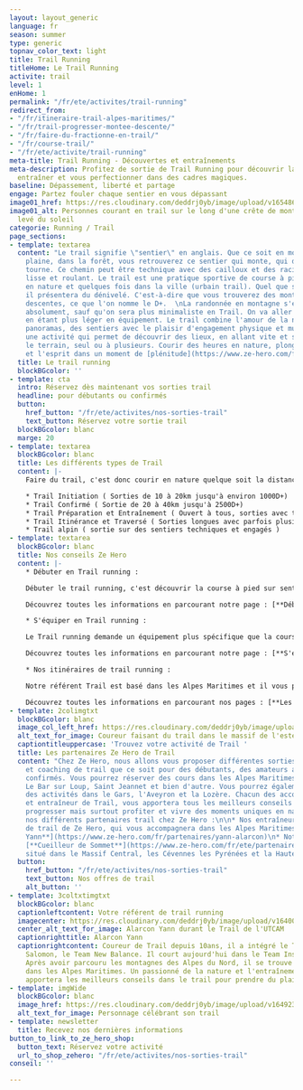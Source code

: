 ```yaml
---
layout: layout_generic
language: fr
season: summer
type: generic
topnav_color_text: light
title: Trail Running
titleHome: Le Trail Running
activite: trail
level: 1
enHome: 1
permalink: "/fr/ete/activites/trail-running"
redirect_from:
- "/fr/itineraire-trail-alpes-maritimes/"
- "/fr/trail-progresser-montee-descente/"
- "/fr/faire-du-fractionne-en-trail/"
- "/fr/course-trail/"
- "/fr/ete/activite/trail-running"
meta-title: Trail Running - Découvertes et entraînements
meta-description: Profitez de sortie de Trail Running pour découvrir la nature, vous
  entraîner et vous perfectionner dans des cadres magiques.
baseline: Dépassement, liberté et partage
engage: Partez fouler chaque sentier en vous dépassant
image01_href: https://res.cloudinary.com/deddrj0yb/image/upload/v1654867638/website/summer/brian-metzler-nmWQ2SKvj5M-unsplash.jpg
image01_alt: Personnes courant en trail sur le long d'une crête de montagne lors du
  levé du soleil
categorie: Running / Trail
page_sections:
- template: textarea
  content: "Le trail signifie \"sentier\" en anglais. Que ce soit en montagne, en
    plaine, dans la forêt, vous retrouverez ce sentier qui monte, qui descend et qui
    tourne. Ce chemin peut être technique avec des cailloux et des racines, mais aussi
    lisse et roulant. Le trail est une pratique sportive de course à pied qui se trouve
    en nature et quelques fois dans la ville (urbain trail). Quel que soit le parcours,
    il présentera du dénivelé. C'est-à-dire que vous trouverez des montées et des
    descentes, ce que l'on nomme le D+.  \nLa randonnée en montagne s'en approche
    absolument, sauf qu'on sera plus minimaliste en Trail. On va aller plus vite,
    en étant plus léger en équipement. Le trail combine l'amour de la nature, des
    panoramas, des sentiers avec le plaisir d'engagement physique et musculaire. C'est
    une activité qui permet de découvrir des lieux, en allant vite et s'amusant avec
    le terrain, seul ou à plusieurs. Courir des heures en nature, plonge le corps
    et l'esprit dans un moment de [plénitude](https://www.ze-hero.com/fr/ete/conseils/pourquoi-sortir-en-montagne-en-foret)."
  title: Le trail running
  blockBGcolor: ''
- template: cta
  intro: Réservez dès maintenant vos sorties trail
  headline: pour débutants ou confirmés
  button:
    href_button: "/fr/ete/activites/nos-sorties-trail"
    text_button: Réservez votre sortie trail
  blockBGcolor: blanc
  marge: 20
- template: textarea
  blockBGcolor: blanc
  title: Les différents types de Trail
  content: |-
    Faire du trail, c'est donc courir en nature quelque soit la distance et le dénivelé. Mais il existe ensuite de multiples types de trail en terme de distance, de difficulté, de technicité. Pour vous aider à mieux comprendre ce qui vous correspond, nous avons segmenter les différents type de Trail :

    * Trail Initiation ( Sorties de 10 à 20km jusqu'à environ 1000D+)
    * Trail Confirmé ( Sortie de 20 à 40km jusqu'à 2500D+)
    * Trail Préparation et Entraînement ( Ouvert à tous, sorties avec thèmes spécifiques d'entraînements )
    * Trail Itinérance et Traversé ( Sorties longues avec parfois plusieurs étapes )
    * Trail alpin ( sortie sur des sentiers techniques et engagés )
- template: textarea
  blockBGcolor: blanc
  title: Nos conseils Ze Hero
  content: |-
    * Débuter en Trail running :

    Débuter le trail running, c'est découvrir la course à pied sur sentier, en milieu naturel dans des parcours avec du dénivelé. Si vous aimer courir, que vous avez débuter le running sur plat et que vous souhaitez vous aventurer en nature, débutez le trail running en tout confiance avec Ze Hero. Nous mettons en place des coachings dédiées aux personnes souhaitant s'initier et suivre un programme pour progresser en trail. Découvrez comment courir en monter, comment gérer son effort, comment savoir quel parcours faire en fonction du kilomètre et du dénivelé.

    Découvrez toutes les informations en parcourant notre page : [**Débuter en le trail running**]() mais également [**se préparer à sa 1er course de trail**](https://www.ze-hero.com/fr/ete/conseils/preparation-course-trail) et le [**fractionner en trail running**](https://www.ze-hero.com/fr/ete/conseils/fractionne-trail).

    * S'équiper en Trail running :

    Le Trail running demande un équipement plus spécifique que la course à pied. L'évolution dans des terrains montagneux, sur des sentiers plus accidenté, en milieu naturel demande alors du matériel et des équipements adaptés à la pratique. Afin de comprendre et savoir comment bien s'équiper dans le trail, nous avons créé une page spécialement conçu pour vous afin de répondre aux différentes questions sur l'équipement.

    Découvrez toutes les informations en parcourant notre page : [**S'équiper en trail running**]() et [**Comment choisir ses chaussures de trail ?**](https://www.ze-hero.com/fr/ete/conseils/chaussures-trail)

    * Nos itinéraires de trail running :

    Notre référent Trail est basé dans les Alpes Maritimes et il vous propose un choix varié d'itinéraires de trail dans le bas pays et le moyen pays niçois. De plus, vous pourrez réserver des initiations et des itinérances en trail dans des lieux uniques tel que la Maralpine. Découvrez le Mercantour et les Préalpes d'Azur mais également le Massif central, les Cévennes. Parcourez de nouveau terrain à l'assaut des sommets, des plus belles courses et de traversées.

    Découvrez toutes les informations en parcourant nos pages : [**Les itinéraires de trail dans les Alpes Maritimes**](https://www.ze-hero.com/fr/ete/conseils/itineraires-trail-alpes-maritimes).
- template: 2colimgtxt
  blockBGcolor: blanc
  image_col_left_href: https://res.cloudinary.com/deddrj0yb/image/upload/v1650896367/website/By%20Ze%20Hero%20Activity/IMG20210424154801_01_1.jpg
  alt_text_for_image: Coureur faisant du trail dans le massif de l'esterel
  captiontitleuppercase: 'Trouvez votre activité de Trail '
  title: Les partenaires Ze Hero de Trail
  content: "Chez Ze Hero, nous allons vous proposer différentes sorties trail, d'entraînements
    et coaching de trail que ce soit pour des débutants, des amateurs ainsi que des
    confirmés. Vous pourrez réserver des cours dans les Alpes Maritimes avec Antibes,
    Le Bar sur Loup, Saint Jeannet et bien d'autre. Vous pourrez également retrouver
    des activités dans le Gars, l'Aveyron et la Lozère. Chacun des accompagnateurs
    et entraîneur de Trail, vous apportera tous les meilleurs conseils pour apprendre,
    progresser mais surtout profiter et vivre des moments uniques en nature.  \nVoici
    nos différents partenaires trail chez Ze Hero :\n\n* Nos entraîneurs et accompagnateurs
    de trail de Ze Hero, qui vous accompagnera dans les Alpes Maritimes : [**Alarcon
    Yann**](https://www.ze-hero.com/fr/partenaires/yann-alarcon)\n* Notre partenaire
    [**Cueilleur de Sommet**](https://www.ze-hero.com/fr/ete/partenaires/clement-sivera)
    situé dans le Massif Central, les Cévennes les Pyrénées et la Haute Savoie."
  button:
    href_button: "/fr/ete/activites/nos-sorties-trail"
    text_button: Nos offres de trail
    alt_button: ''
- template: 3coltxtimgtxt
  blockBGcolor: blanc
  captionleftcontent: Votre référent de trail running
  imagecenter: https://res.cloudinary.com/deddrj0yb/image/upload/v1640069842/website/summer/IMG_20210716_180932_893_spbn5s.jpg
  center_alt_text_for_image: Alarcon Yann durant le Trail de l'UTCAM
  captionrighttitle: Alarcon Yann
  captionrightcontent: Coureur de Trail depuis 10ans, il a intégré le Team Espoir
    Salomon, le Team New Balance. Il court aujourd'hui dans le Team Instinct Trail.
    Après avoir parcouru les montagnes des Alpes du Nord, il se trouve aujourd'hui
    dans les Alpes Maritimes. Un passionné de la nature et l'entraînement qui vous
    apportera les meilleurs conseils dans le trail pour prendre du plaisir et progresser.
- template: imgWide
  blockBGcolor: blanc
  image_href: https://res.cloudinary.com/deddrj0yb/image/upload/v1649238382/website/assets/Personnages%20poses/Poses%20format%20large/Trail_Running.png
  alt_text_for_image: Personnage célébrant son trail
- template: newsletter
  title: Recevez nos dernières informations
button_to_link_to_ze_hero_shop:
  button_text: Réservez votre activité
  url_to_shop_zehero: "/fr/ete/activites/nos-sorties-trail"
conseil: ''

---
```

